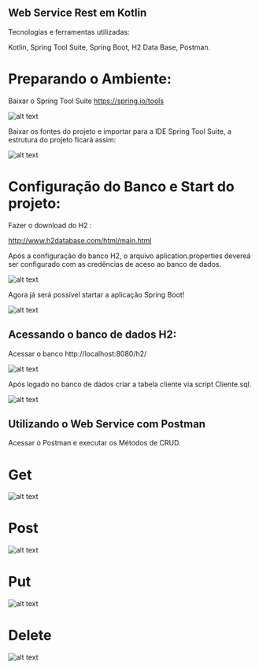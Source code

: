 ## Web Service Rest em Kotlin

Tecnologias e ferramentas utilizadas:  

Kotlin, Spring Tool Suite, Spring Boot, H2 Data Base, Postman. 

# Preparando o Ambiente:

Baixar o Spring Tool Suite  https://spring.io/tools

![alt text](/imagens/SprinToolSuite.png)

Baixar os fontes do projeto e importar para a IDE Spring Tool Suite, a estrutura do projeto ficará assim:

![alt text](/imagens/EstruturaProjeto.png)

# Configuração do Banco e Start do projeto:

Fazer o download do H2 :

http://www.h2database.com/html/main.html 

Após a configuração do banco H2, o arquivo aplication.properties devereá ser configurado com as credências de aceso ao banco de dados.

![alt text](/imagens/AplicationProperties.png)

Agora já será possível startar a aplicação Spring Boot!

![alt text](/imagens/SpringBoot.png)

## Acessando o banco de dados H2:

Acessar o banco http://localhost:8080/h2/ 

![alt text](/imagens/AcessoBancoH2.png)

 Após logado no banco de dados criar a tabela cliente via script Cliente.sql.

![alt text](/imagens/LogadoNoBanco.png)


## Utilizando o Web Service com Postman

Acessar o Postman e executar os Métodos de CRUD.

# Get

![alt text](/imagens/Get.png)

# Post

![alt text](/imagens/Post.png)

# Put

![alt text](/imagens/Put.png)

# Delete

![alt text](/imagens/delete.png)
